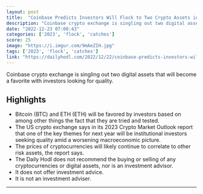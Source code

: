 ```yaml
---
layout: post
title:  "Coinbase Predicts Investors Will Flock to Two Crypto Assets in 2023 As Flight to Quality Catches On"
description: "Coinbase crypto exchange is singling out two digital assets that will become a favorite with investors looking for quality."
date: "2022-12-23 07:08:43"
categories: ['2023', 'flock', 'catches']
score: 25
image: "https://i.imgur.com/9mAeZIH.jpg"
tags: ['2023', 'flock', 'catches']
link: "https://dailyhodl.com/2022/12/22/coinbase-predicts-investors-will-flock-to-two-crypto-assets-in-2023-as-flight-to-quality-catches-on/"
---
```


Coinbase crypto exchange is singling out two digital assets that will become a favorite with investors looking for quality.

## Highlights

- Bitcoin (BTC) and ETH (ETH) will be favored by investors based on among other things the fact that they are tried and tested.
- The US crypto exchange says in its 2023 Crypto Market Outlook report that one of the key themes for next year will be institutional investors seeking quality amid a worsening macroeconomic picture.
- The prices of cryptocurrencies will likely continue to correlate to other risk assets, the report says.
- The Daily Hodl does not recommend the buying or selling of any cryptocurrencies or digital assets, nor is an investment advisor.
- It does not offer investment advice.
- It is not an investment adviser.

---
